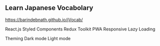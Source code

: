 ## Learn Japanese Vocabolary

https://barindebnath.github.io/jVocab/

React.js
Styled Components
Redux Toolkit
PWA
Responsive
Lazy Loading

Theming
Dark mode
Light mode
